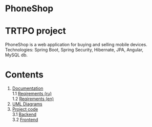 # PhoneShop
# TRTPO project
PhoneShop is a web application for buying and selling mobile devices. Technologies: Spring Boot, Spring Security, Hibernate, JPA, Angular, MySQL db.

# Contents
1. [Documentation](https://github.com/s1ovak/PhoneShop/tree/master/ProjectDocumentation) <br>
  1.1 [Reqirements (ru)](https://github.com/s1ovak/PhoneShop/blob/master/ProjectDocumentation/SoftwareRequirmentsSpecification%20(ru).md) <br>
  1.2 [Reqirements (en)](https://github.com/s1ovak/PhoneShop/blob/master/ProjectDocumentation/SoftwareRequirmentsSpecification%20(en).md) <br>
2. [UML Diagrams](https://github.com/s1ovak/PhoneShop/tree/master/Diagrams) <br>
3. [Project code](https://github.com/s1ovak/PhoneShop/tree/master/PhoneShop) <br>
  3.1 [Backend](https://github.com/s1ovak/PhoneShop/tree/master/PhoneShop/backend) <br>
  3.2 [Frontend](https://github.com/s1ovak/PhoneShop/tree/master/PhoneShop/frontend) <br>
